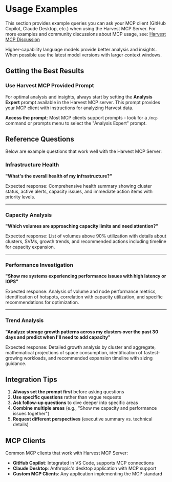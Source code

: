 # Usage Examples

This section provides example queries you can ask your MCP client (GitHub Copilot, Claude Desktop, etc.) when using the Harvest MCP Server. For more examples and community discussions about MCP usage, see: [Harvest MCP Discussion](https://github.com/NetApp/harvest/discussions/3902) 

Higher-capability language models provide better analysis and insights. When possible use the latest model versions with larger context windows.

## Getting the Best Results

### Use Harvest MCP Provided Prompt

For optimal analysis and insights, always start by setting the **Analysis Expert** prompt available in the Harvest MCP server. This prompt provides your MCP client with instructions for analyzing Harvest data.

**Access the prompt**: Most MCP clients support prompts - look for a `/mcp` command or prompts menu to select the "Analysis Expert" prompt.

## Reference Questions

Below are example questions that work well with the Harvest MCP Server:

### Infrastructure Health

**"What's the overall health of my infrastructure?"**

Expected response: Comprehensive health summary showing cluster status, active alerts, capacity issues, and immediate action items with priority levels.

---

### Capacity Analysis

**"Which volumes are approaching capacity limits and need attention?"**

Expected response: List of volumes above 90% utilization with details about clusters, SVMs, growth trends, and recommended actions including timeline for capacity expansion.

---

### Performance Investigation

**"Show me systems experiencing performance issues with high latency or IOPS"**

Expected response: Analysis of volume and node performance metrics, identification of hotspots, correlation with capacity utilization, and specific recommendations for optimization.

---

### Trend Analysis

**"Analyze storage growth patterns across my clusters over the past 30 days and predict when I'll need to add capacity"**

Expected response: Detailed growth analysis by cluster and aggregate, mathematical projections of space consumption, identification of fastest-growing workloads, and recommended expansion timeline with sizing guidance.

## Integration Tips

1. **Always set the prompt first** before asking questions
2. **Use specific questions** rather than vague requests
3. **Ask follow-up questions** to dive deeper into specific areas
4. **Combine multiple areas** (e.g., "Show me capacity and performance issues together")
5. **Request different perspectives** (executive summary vs. technical details)

## MCP Clients

Common MCP clients that work with Harvest MCP Server:

- **GitHub Copilot**: Integrated in VS Code, supports MCP connections
- **Claude Desktop**: Anthropic's desktop application with MCP support
- **Custom MCP Clients**: Any application implementing the MCP standard
